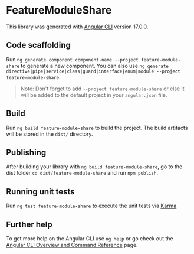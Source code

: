 # FeatureModuleShare

This library was generated with [Angular CLI](https://github.com/angular/angular-cli) version 17.0.0.

## Code scaffolding

Run `ng generate component component-name --project feature-module-share` to generate a new component. You can also use `ng generate directive|pipe|service|class|guard|interface|enum|module --project feature-module-share`.
> Note: Don't forget to add `--project feature-module-share` or else it will be added to the default project in your `angular.json` file. 

## Build

Run `ng build feature-module-share` to build the project. The build artifacts will be stored in the `dist/` directory.

## Publishing

After building your library with `ng build feature-module-share`, go to the dist folder `cd dist/feature-module-share` and run `npm publish`.

## Running unit tests

Run `ng test feature-module-share` to execute the unit tests via [Karma](https://karma-runner.github.io).

## Further help

To get more help on the Angular CLI use `ng help` or go check out the [Angular CLI Overview and Command Reference](https://angular.io/cli) page.
